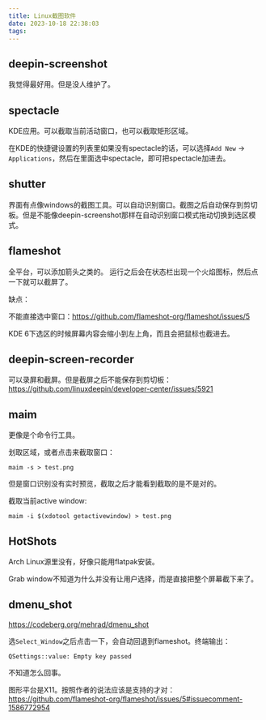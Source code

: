 ```yaml
---
title: Linux截图软件
date: 2023-10-18 22:38:03
tags:
---
```


## deepin-screenshot

我觉得最好用。但是没人维护了。

## spectacle

KDE应用。可以截取当前活动窗口，也可以截取矩形区域。

在KDE的快捷键设置的列表里如果没有spectacle的话，可以选择`Add New` -> `Applications`，然后在里面选中spectacle，即可把spectacle加进去。

## shutter

界面有点像windows的截图工具。可以自动识别窗口。截图之后自动保存到剪切板。但是不能像deepin-screenshot那样在自动识别窗口模式拖动切换到选区模式。

## flameshot

全平台，可以添加箭头之类的。
运行之后会在状态栏出现一个火焰图标，然后点一下就可以截屏了。

缺点：

不能直接选中窗口：<https://github.com/flameshot-org/flameshot/issues/5>

KDE 6下选区的时候屏幕内容会缩小到左上角，而且会把鼠标也截进去。

## deepin-screen-recorder

可以录屏和截屏。但是截屏之后不能保存到剪切板：<https://github.com/linuxdeepin/developer-center/issues/5921>

## maim

更像是个命令行工具。

划取区域，或者点击来截取窗口：

```shell
maim -s > test.png
```

但是窗口识别没有实时预览，截取之后才能看到截取的是不是对的。

截取当前active window:

```shell
maim -i $(xdotool getactivewindow) > test.png
```

## HotShots

Arch Linux源里没有，好像只能用flatpak安装。

Grab window不知道为什么并没有让用户选择，而是直接把整个屏幕截下来了。

## dmenu_shot

<https://codeberg.org/mehrad/dmenu_shot>

选`Select_Window`之后点击一下，会自动回退到flameshot。终端输出：

```text
QSettings::value: Empty key passed
```

不知道怎么回事。

图形平台是X11。按照作者的说法应该是支持的才对：<https://github.com/flameshot-org/flameshot/issues/5#issuecomment-1586772954>
